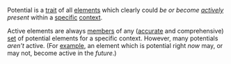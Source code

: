 Potential is a [trait](https://github.com/gcassel/Modular-Organization-Terminology/blob/master/terms/trait.md) of all [elements](https://github.com/gcassel/Modular-Organization-Terminology/blob/master/terms/element.md) which clearly could *be or become [actively](https://github.com/gcassel/Modular-Organization-Terminology/blob/master/terms/active.md) present* within a [specific](https://github.com/gcassel/Modular-Organization-Terminology/blob/master/terms/specific.md) [context](https://github.com/gcassel/Modular-Organization-Terminology/blob/master/terms/context.md).

Active elements are always [members](https://github.com/gcassel/Modular-Organization-Terminology/blob/master/terms/member.md) of any ([accurate](https://github.com/gcassel/Modular-Organization-Terminology/blob/master/terms/accuracy.md) and comprehensive) [set](https://github.com/gcassel/Modular-Organization-Terminology/blob/master/terms/set.md) of potential elements for a specific context.  However, many potentials *aren't* active.  (For [example](https://github.com/gcassel/Modular-Organization-Terminology/blob/master/terms/example.md), an element which is potential right *now* may, or may not, become active in the *future*.)
